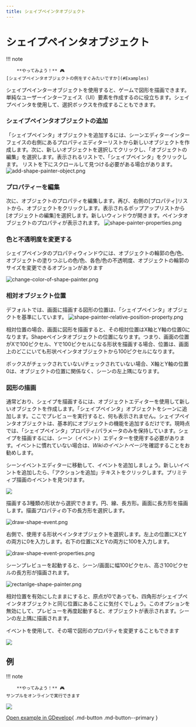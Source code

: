 ```yaml
---
title: シェイプペインタオブジェクト
---
```

# シェイプペインタオブジェクト

!!! note

        **やってみよう！** 🎮
    [シェイプペインタオブジェクトの例をすぐみたいですか](#Examples)

シェイプペインターオブジェクトを使用すると、ゲームで図形を描画できます。単純なユーザーインターフェイス（UI）要素を作成するのに役立ちます。シェイプペインタを使用して、選択ボックスを作成することもできます。

### シェイプペインタオブジェクトの追加

「シェイプペインタ」オブジェクトを追加するには、シーンエディターインターフェイスの右側にあるプロパティエディターリストから新しいオブジェクトを作成します。次に、新しいオブジェクトを選択してクリックし、「オブジェクトの編集」を選択します。表示されるリストで、「シェイプペインタ」をクリックします。 リストを下にスクロールして見つける必要がある場合があります。 ![add-shape-painter-object.png](/gdevelop5/objects/add-shape-painter-object.png)

### プロパティーを編集

次に、オブジェクトのプロパティを編集します。再び、右側の\[プロパティ\]リストから、オブジェクトをクリックします。表示されるポップアップリストから\[オブジェクトの編集\]を選択します。新しいウィンドウが開きます。ペインタオブジェクトのプロパティが表示されます。 ![shape-painter-properties.png](/gdevelop5/objects/shape-painter-properties.png)

### 色と不透明度を変更する

シェイプペインタのプロパティウィンドウには、オブジェクトの輪郭の色/色、オブジェクトの塗りつぶしの色/色、各色/色の不透明度、オブジェクトの輪郭のサイズを変更できるオプションがあります

![change-color-of-shape-painter.png](/gdevelop5/objects/change-color-of-shape-painter.png)

### 相対オブジェクト位置

デフォルトでは、画面に描画する図形の位置は、「シェイプペインタ」オブジェクトを基準にしています。 ![shape-painter-relative-position-property.png](/gdevelop5/objects/shape-painter-relative-position-property.png)

相対位置の場合、画面に図形を描画すると、その相対位置はX軸とY軸の位置0になります。Shapeペインタオブジェクトの位置になります。つまり、画面の位置がXで100ピクセル、Yで100ピクセルになる形状を描画する場合、位置は、画面上のどこにいても形状ペインタオブジェクトから100ピクセルになります。

ボックスがチェックされていない/チェックされていない場合、X軸とY軸の位置0は、オブジェクトの位置に関係なく、シーンの左上隅になります。

### 図形の描画

通常どおり、シェイプを描画するには、オブジェクトエディターを使用して新しいオブジェクトを作成します。「シェイプペインタ」オブジェクトをシーンに追加します。ここでプレビューを実行すると、何も表示されません。シェイプペインタオブジェクトは、基本的にオブジェクトの機能を追加するだけです。現時点では、「シェイプペインタ」プロパティ/パラメータのみを保持しています。シェイプを描画するには、シーン（イベント）エディターを使用する必要があります。イベントに慣れていない場合は、*Wikiのイベントページ*を確認することをお勧めします。

シーンイベントエディターに移動して、イベントを追加しましょう。新しいイベントを追加したら、「アクションを追加」テキストをクリックします。プリミティブ描画のイベントを見つけます。

![](/gdevelop5/objects/primitivedrawingeventchoices.png)

描画する3種類の形状から選択できます。円、線、長方形。画面に長方形を描画します。描画プロパティの下の長方形を選択します。

![draw-shape-event.png](/gdevelop5/objects/draw-shape-event.png)

右側で、使用する形状ペインタオブジェクトを選択します。左上の位置にXとYの両方に0を入力します。右下の位置にXとYの両方に100を入力します。

![draw-shape-event-properties.png](/gdevelop5/objects/draw-shape-event-properties.png)

シーンプレビューを起動すると、シーン/画面に幅100ピクセル、高さ100ピクセルの長方形が描画されます。

![rectanlge-shape-painter.png](/gdevelop5/objects/rectanlge-shape-painter.png)

相対位置を有効にしたままにすると、原点が0であっても、四角形がシェイプペインタオブジェクトと同じ位置にあることに気付くでしょう。このオプションを無効にして、プレビューを再度起動すると、オブジェクトが表示されます。シーンの左上隅に描画されます。

イベントを使用して、その場で図形のプロパティを変更することもできます

![](/gdevelop5/objects/shapepaintereventsexample.png)

## 例

!!! note

        **やってみよう！** 🎮
    サンプルをオンラインで実行できます

[![](/gdevelop5/objects/shapepainterobject.png)](https://editor.gdevelop.io/?project=example://advanced-shape-based-painter)

[Open example in GDevelop](https://editor.gdevelop.io/?project=example://advanced-shape-based-painter){ .md-button .md-button--primary }

